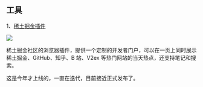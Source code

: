 ## 工具

1、[稀土掘金插件](https://juejin.cn/extension)

![](https://cdn.beekka.com/blogimg/asset/202112/bg2021122905.webp)

稀土掘金社区的浏览器插件，提供一个定制的开发者门户，可以在一页上同时展示稀土掘金、GitHub、知乎、B 站、V2ex 等热门网站的当天热点，还支持笔记和搜索。

这是今年才上线的，一直在迭代，目前接近正式发布了。

